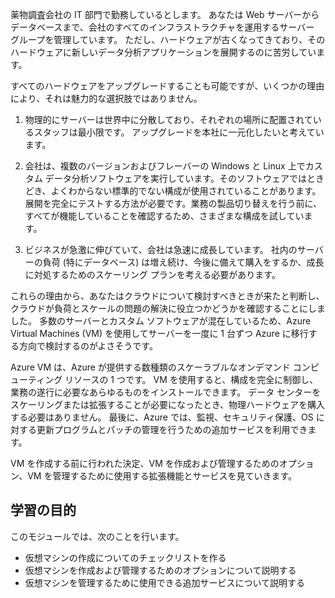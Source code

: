 薬物調査会社の IT 部門で勤務しているとします。 あなたは Web サーバーからデータベースまで、会社のすべてのインフラストラクチャを運用するサーバー グループを管理しています。 ただし、ハードウェアが古くなってきており、そのハードウェアに新しいデータ分析アプリケーションを展開するのに苦労しています。

すべてのハードウェアをアップグレードすることも可能ですが、いくつかの理由により、それは魅力的な選択肢ではありません。

1. 物理的にサーバーは世界中に分散しており、それぞれの場所に配置されているスタッフは最小限です。 アップグレードを本社に一元化したいと考えています。

1. 会社は、複数のバージョンおよびフレーバーの Windows と Linux 上でカスタム データ分析ソフトウェアを実行しています。そのソフトウェアではときどき、よくわからない標準的でない構成が使用されていることがあります。 展開を完全にテストする方法が必要です。業務の製品切り替えを行う前に、すべてが機能していることを確認するため、さまざまな構成を試しています。

1. ビジネスが急激に伸びていて、会社は急速に成長しています。 社内のサーバーの負荷 (特にデータベース) は増え続け、今後に備えて購入をするか、成長に対処するためのスケーリング プランを考える必要があります。

これらの理由から、あなたはクラウドについて検討すべきときが来たと判断し、クラウドが負荷とスケールの問題の解決に役立つかどうかを確認することにしました。 多数のサーバーとカスタム ソフトウェアが混在しているため、Azure Virtual Machines (VM) を使用してサーバーを一度に 1 台ずつ Azure に移行する方向で検討するのがよさそうです。

Azure VM は、Azure が提供する数種類のスケーラブルなオンデマンド コンピューティング リソースの 1 つです。 VM を使用すると、構成を完全に制御し、業務の遂行に必要なあらゆるものをインストールできます。 データ センターをスケーリングまたは拡張することが必要になったとき、物理ハードウェアを購入する必要はありません。 最後に、Azure では、監視、セキュリティ保護、OS に対する更新プログラムとパッチの管理を行うための追加サービスを利用できます。

VM を作成する前に行われた決定、VM を作成および管理するためのオプション、VM を管理するために使用する拡張機能とサービスを見ていきます。

## <a name="learning-objectives"></a>学習の目的

このモジュールでは、次のことを行います。

- 仮想マシンの作成についてのチェックリストを作る
- 仮想マシンを作成および管理するためのオプションについて説明する
- 仮想マシンを管理するために使用できる追加サービスについて説明する